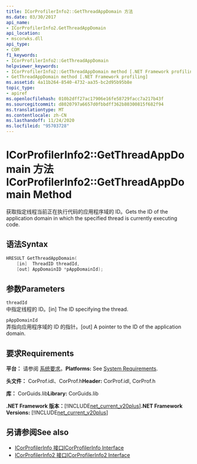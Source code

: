 ```yaml
---
title: ICorProfilerInfo2::GetThreadAppDomain 方法
ms.date: 03/30/2017
api_name:
- ICorProfilerInfo2.GetThreadAppDomain
api_location:
- mscorwks.dll
api_type:
- COM
f1_keywords:
- ICorProfilerInfo2::GetThreadAppDomain
helpviewer_keywords:
- ICorProfilerInfo2::GetThreadAppDomain method [.NET Framework profiling]
- GetThreadAppDomain method [.NET Framework profiling]
ms.assetid: 4a11b264-8540-4732-aa35-bc2d95b95b8e
topic_type:
- apiref
ms.openlocfilehash: 010b2dff27ac17906e16fe58729facc7a217b43f
ms.sourcegitcommit: d8020797a6657d0fbbdff362b80300815f682f94
ms.translationtype: MT
ms.contentlocale: zh-CN
ms.lasthandoff: 11/24/2020
ms.locfileid: "95703728"
---
```

# <a name="icorprofilerinfo2getthreadappdomain-method"></a><span data-ttu-id="fed00-102">ICorProfilerInfo2::GetThreadAppDomain 方法</span><span class="sxs-lookup"><span data-stu-id="fed00-102">ICorProfilerInfo2::GetThreadAppDomain Method</span></span>

<span data-ttu-id="fed00-103">获取指定线程当前正在执行代码的应用程序域的 ID。</span><span class="sxs-lookup"><span data-stu-id="fed00-103">Gets the ID of the application domain in which the specified thread is currently executing code.</span></span>  
  
## <a name="syntax"></a><span data-ttu-id="fed00-104">语法</span><span class="sxs-lookup"><span data-stu-id="fed00-104">Syntax</span></span>  
  
```cpp  
HRESULT GetThreadAppDomain(  
    [in]  ThreadID threadId,  
    [out] AppDomainID *pAppDomainId);  
```  
  
## <a name="parameters"></a><span data-ttu-id="fed00-105">参数</span><span class="sxs-lookup"><span data-stu-id="fed00-105">Parameters</span></span>  

 `threadId`  
 <span data-ttu-id="fed00-106">中指定线程的 ID。</span><span class="sxs-lookup"><span data-stu-id="fed00-106">[in] The ID specifying the thread.</span></span>  
  
 `pAppDomainId`  
 <span data-ttu-id="fed00-107">弄指向应用程序域的 ID 的指针。</span><span class="sxs-lookup"><span data-stu-id="fed00-107">[out] A pointer to the ID of the application domain.</span></span>  
  
## <a name="requirements"></a><span data-ttu-id="fed00-108">要求</span><span class="sxs-lookup"><span data-stu-id="fed00-108">Requirements</span></span>  

 <span data-ttu-id="fed00-109">**平台：** 请参阅 [系统要求](../../get-started/system-requirements.md)。</span><span class="sxs-lookup"><span data-stu-id="fed00-109">**Platforms:** See [System Requirements](../../get-started/system-requirements.md).</span></span>  
  
 <span data-ttu-id="fed00-110">**头文件：** CorProf.idl、CorProf.h</span><span class="sxs-lookup"><span data-stu-id="fed00-110">**Header:** CorProf.idl, CorProf.h</span></span>  
  
 <span data-ttu-id="fed00-111">**库：** CorGuids.lib</span><span class="sxs-lookup"><span data-stu-id="fed00-111">**Library:** CorGuids.lib</span></span>  
  
 <span data-ttu-id="fed00-112">**.NET Framework 版本：**[!INCLUDE[net_current_v20plus](../../../../includes/net-current-v20plus-md.md)]</span><span class="sxs-lookup"><span data-stu-id="fed00-112">**.NET Framework Versions:** [!INCLUDE[net_current_v20plus](../../../../includes/net-current-v20plus-md.md)]</span></span>  
  
## <a name="see-also"></a><span data-ttu-id="fed00-113">另请参阅</span><span class="sxs-lookup"><span data-stu-id="fed00-113">See also</span></span>

- [<span data-ttu-id="fed00-114">ICorProfilerInfo 接口</span><span class="sxs-lookup"><span data-stu-id="fed00-114">ICorProfilerInfo Interface</span></span>](icorprofilerinfo-interface.md)
- [<span data-ttu-id="fed00-115">ICorProfilerInfo2 接口</span><span class="sxs-lookup"><span data-stu-id="fed00-115">ICorProfilerInfo2 Interface</span></span>](icorprofilerinfo2-interface.md)
